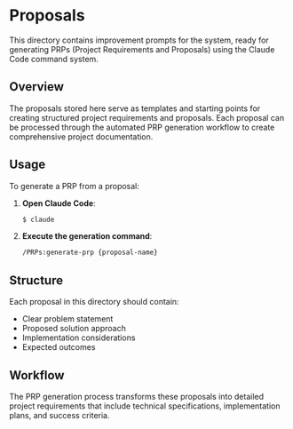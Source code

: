 # Proposals

This directory contains improvement prompts for the system, ready for generating PRPs (Project Requirements and Proposals) using the Claude Code command system.

## Overview

The proposals stored here serve as templates and starting points for creating structured project requirements and proposals. Each proposal can be processed through the automated PRP generation workflow to create comprehensive project documentation.

## Usage

To generate a PRP from a proposal:

1. **Open Claude Code**:
   ```bash
   $ claude
   ```

2. **Execute the generation command**:
   ```bash
   /PRPs:generate-prp {proposal-name}
   ```

## Structure

Each proposal in this directory should contain:
- Clear problem statement
- Proposed solution approach
- Implementation considerations
- Expected outcomes

## Workflow

The PRP generation process transforms these proposals into detailed project requirements that include technical specifications, implementation plans, and success criteria.